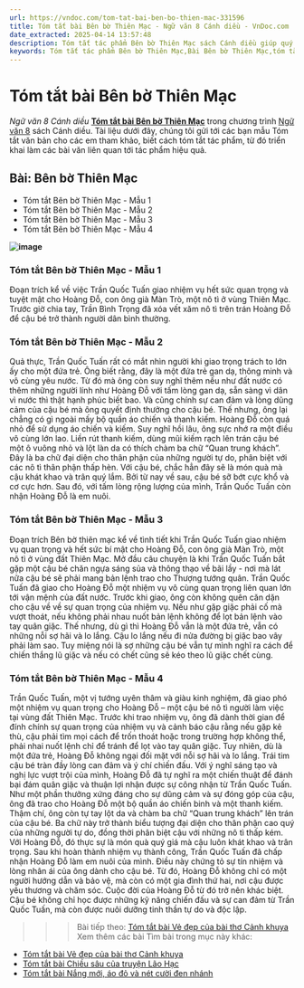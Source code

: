 ```yaml
---
url: https://vndoc.com/tom-tat-bai-ben-bo-thien-mac-331596
title: Tóm tắt bài Bên bờ Thiên Mạc - Ngữ văn 8 Cánh diều - VnDoc.com
date_extracted: 2025-04-14 13:57:48
description: Tóm tắt tác phẩm Bên bờ Thiên Mạc sách Cánh diều giúp quý thầy cô giáo và các bạn học sinh có thêm tài liệu tham khảo.
keywords: Tóm tắt tác phẩm Bên bờ Thiên Mạc,Bài Bên bờ Thiên Mạc,tóm tắt Bên bờ Thiên Mạc,Tóm tắt văn bản Bên bờ Thiên Mạc,học tốt ngữ văn lớp 8,ngữ văn 8,ngữ văn 8 Cánh diều,ngữ văn lớp 8,văn 8 Cánh diều,tóm tắt ngữ văn 8 CD
---
```


# Tóm tắt bài Bên bờ Thiên Mạc
 _Ngữ văn 8 Cánh diều_
[**Tóm tắt bài Bên bờ Thiên Mạc**](<https://vndoc.com/tom-tat-bai-ben-bo-thien-mac-331596>) trong chương trình [Ngữ văn 8](<https://vndoc.com/ngu-van-lop8>) sách Cánh diều. Tài liệu dưới đây, chúng tôi gửi tới các bạn mẫu Tóm tắt văn bản cho các em tham khảo, biết cách tóm tắt tác phẩm, từ đó triển khai làm các bài văn liên quan tới tác phẩm hiệu quả.
## **Bài: Bên bờ Thiên Mạc**
  * Tóm tắt Bên bờ Thiên Mạc - Mẫu 1
  * Tóm tắt Bên bờ Thiên Mạc - Mẫu 2
  * Tóm tắt Bên bờ Thiên Mạc - Mẫu 3
  * Tóm tắt Bên bờ Thiên Mạc - Mẫu 4

**![image](https://i.vdoc.vn/data/image/2024/11/16/ben-bo-thien-mac.png)**
### **Tóm tắt Bên bờ Thiên Mạc - Mẫu 1**
Đoạn trích kể về việc Trần Quốc Tuấn giao nhiệm vụ hết sức quan trọng và tuyệt mật cho Hoàng Đỗ, con ông già Màn Trò, một nô tì ở vùng Thiên Mạc. Trước giờ chia tay, Trần Bình Trọng đã xóa vết xăm nô tì trên trán Hoàng Đỗ để cậu bé trở thành người dân bình thường.
### **Tóm tắt Bên bờ Thiên Mạc - Mẫu 2**
Quả thực, Trần Quốc Tuấn rất có mắt nhìn người khi giao trọng trách to lớn ấy cho một đứa trẻ. Ông biết rằng, đây là một đứa trẻ gan dạ, thông minh và vô cùng yêu nước. Từ đó mà ông còn suy nghĩ thêm nếu như đất nước có thêm những người lính như Hoàng Đỗ với tấm lòng gan dạ, sẵn sàng vì dân vì nước thì thật hạnh phúc biết bao. Và cũng chính sự can đảm và lòng dũng cảm của cậu bé mà ông quyết định thưởng cho cậu bé. Thế nhưng, ông lại chẳng có gì ngoài mấy bộ quần áo chiến và thanh kiếm. Hoàng Đỗ còn quá nhỏ để sử dụng áo chiến và kiếm. Suy nghĩ hồi lâu, ông sực nhớ ra một điều vô cùng lớn lao. Liền rút thanh kiếm, dùng mũi kiếm rạch lên trán cậu bé một ô vuông nhỏ và lột làn da có thích chàm ba chữ “Quan trung khách”. Đây là ba chữ đại diện cho thân phận của những người tự do, phân biệt với các nô tì thân phận thấp hèn. Với cậu bé, chắc hẳn đây sẽ là món quà mà cậu khát khao và trân quý lắm. Bởi từ nay về sau, cậu bé sỡ bớt cực khổ và cơ cực hơn. Sau đó, với tấm lòng rộng lượng của mình, Trần Quốc Tuấn còn nhận Hoàng Đỗ là em nuôi.
### **Tóm tắt Bên bờ Thiên Mạc - Mẫu 3**
Đoạn trích Bên bờ thiên mạc kể về tình tiết khi Trần Quốc Tuấn giao nhiệm vụ quan trọng và hết sức bí mật cho Hoàng Đỗ, con ông già Màn Trò, một nô tì ở vùng đất Thiên Mạc. Mở đầu câu chuyện là khi Trần Quốc Tuấn bắt gặp một cậu bé chăn ngựa sáng sủa và thông thạo về bãi lầy - nơi mà lát nữa cậu bé sẽ phải mang bản lệnh trao cho Thượng tướng quân. Trần Quốc Tuấn đã giao cho Hoàng Đỗ một nhiệm vụ vô cùng quan trọng liên quan lớn tới vận mệnh của đất nước. Trước khi giao, ông còn không quên căn dặn cho cậu về về sự quan trọng của nhiệm vụ. Nếu như gặp giặc phải cố mà vượt thoát, nếu không phải nhau nuốt bản lệnh không để lọt bản lệnh vào tay quân giặc. Thế nhưng, dù gì thì Hoàng Đỗ vẫn là một đứa trẻ, vẫn có những nỗi sợ hãi và lo lắng. Cậu lo lắng nếu đi nửa đường bị giặc bao vây phải làm sao. Tuy miệng nói là sợ những cậu bé vẫn tự mình nghĩ ra cách để chiến thắng lũ giặc và nếu có chết cũng sẽ kéo theo lũ giặc chết cùng.
### **Tóm tắt Bên bờ Thiên Mạc - Mẫu 4**
Trần Quốc Tuấn, một vị tướng uyên thâm và giàu kinh nghiệm, đã giao phó một nhiệm vụ quan trọng cho Hoàng Đỗ – một cậu bé nô tì người làm việc tại vùng đất Thiên Mạc. Trước khi trao nhiệm vụ, ông đã dành thời gian để đính chính sự quan trọng của nhiệm vụ và cảnh báo cậu rằng nếu gặp kẻ thù, cậu phải tìm mọi cách để trốn thoát hoặc trong trường hợp không thể, phải nhai nuốt lệnh chỉ để tránh để lọt vào tay quân giặc. Tuy nhiên, dù là một đứa trẻ, Hoàng Đỗ không ngại đối mặt với nỗi sợ hãi và lo lắng. Trái tim cậu bé tràn đầy lòng can đảm và ý chí chiến đấu.
Với ý nghĩ sáng tạo và nghị lực vượt trội của mình, Hoàng Đỗ đã tự nghĩ ra một chiến thuật để đánh bại đám quân giặc và thuận lợi nhận được sự công nhận từ Trần Quốc Tuấn. Như một phần thưởng xứng đáng cho sự dũng cảm và sự đóng góp của cậu, ông đã trao cho Hoàng Đỗ một bộ quần áo chiến binh và một thanh kiếm. Thậm chí, ông còn tự tay lột da và chàm ba chữ “Quan trung khách” lên trán của cậu bé. Ba chữ này trở thành biểu tượng đại diện cho thân phận cao quý của những người tự do, đồng thời phân biệt cậu với những nô tì thấp kém. Với Hoàng Đỗ, đó thực sự là món quà quý giá mà cậu luôn khát khao và trân trọng.
Sau khi hoàn thành nhiệm vụ thành công, Trần Quốc Tuấn đã chấp nhận Hoàng Đỗ làm em nuôi của mình. Điều này chứng tỏ sự tín nhiệm và lòng nhân ái của ông dành cho cậu bé. Từ đó, Hoàng Đỗ không chỉ có một người hướng dẫn và bảo vệ, mà còn có một gia đình thứ hai, nơi cậu được yêu thương và chăm sóc.
Cuộc đời của Hoàng Đỗ từ đó trở nên khác biệt. Cậu bé không chỉ học được những kỹ năng chiến đấu và sự can đảm từ Trần Quốc Tuấn, mà còn được nuôi dưỡng tinh thần tự do và độc lập.
>>> Bài tiếp theo: [Tóm tắt bài Vẻ đẹp của bài thơ Cảnh khuya](<https://vndoc.com/tom-tat-bai-ve-dep-cua-bai-tho-canh-khuya-331599>)
Xem thêm các bài Tìm bài trong mục này khác:
  * [Tóm tắt bài Vẻ đẹp của bài thơ Cảnh khuya](</tom-tat-bai-ve-dep-cua-bai-tho-canh-khuya-331599>)
  * [Tóm tắt bài Chiều sâu của truyện Lão Hạc](</tom-tat-bai-chieu-sau-cua-truyen-lao-hac-331600>)
  * [Tóm tắt bài Nắng mới, áo đỏ và nét cười đen nhánh](</tom-tat-bai-nang-moi-ao-do-va-net-cuoi-den-nhanh-331601>)

